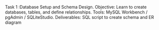 Task 1 :Database Setup and Schema Design.
 Objective:  Learn to create databases, tables, and define relationships.
 Tools: MySQL Workbench / pgAdmin / SQLiteStudio.
 Deliverables:  SQL script to create schema and ER diagram
